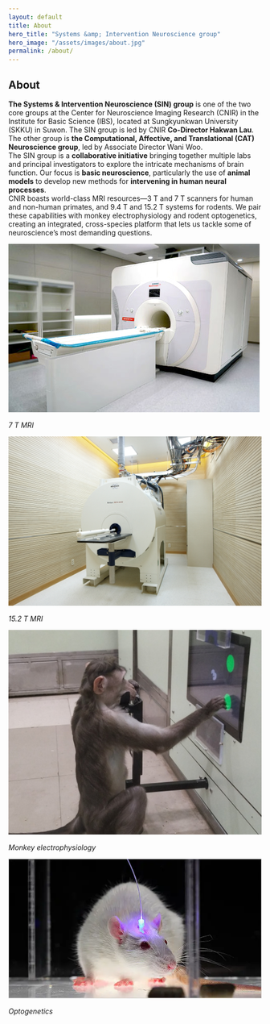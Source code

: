 ```yaml
---
layout: default
title: About
hero_title: "Systems &amp; Intervention Neuroscience group"
hero_image: "/assets/images/about.jpg"
permalink: /about/
---
```

<!-- About Section -->
<section class="about-section">
  <div class="container">
    <div class="custom-container">
      <h2 class="section-title"><span>About</span></h2>
      <p>
        <b>The Systems &amp; Intervention Neuroscience (SIN) group</b> is one of the two core groups at the Center for Neuroscience Imaging Research (CNIR) in the Institute for Basic Science (IBS), located at Sungkyunkwan University (SKKU) in Suwon. The SIN group is led by CNIR <b>Co-Director Hakwan Lau</b>. The other group is <b>the Computational, Affective, and Translational (CAT) Neuroscience group</b>, led by Associate Director Wani Woo.<br>
        The SIN group is a <b>collaborative initiative</b> bringing together multiple labs and principal investigators to explore the intricate mechanisms of brain function. Our focus is <b>basic neuroscience</b>, particularly the use of <b>animal models</b> to develop new methods for <b>intervening in human neural processes</b>.<br>
        CNIR boasts world-class MRI resources—3 T and 7 T scanners for human and non-human primates, and 9.4 T and 15.2 T systems for rodents. We pair these capabilities with monkey electrophysiology and rodent optogenetics, creating an integrated, cross-species platform that lets us tackle some of neuroscience’s most demanding questions.
      </p>
    </div>
  </div>
</section>

<!-- Small MRI Photos -->
<div class="custom-container">
  <div class="row mt-4">
    <div class="col-md-6 col-lg-3 mb-4">
      <img src="/assets/images/7T.jpg" alt="7 T MRI" class="img-fluid shadow">
      <p class="text-center mt-2"><em>7 T MRI</em></p>
    </div>
    <div class="col-md-6 col-lg-3 mb-4">
      <img src="/assets/images/15.2T.jpg" alt="15.2 T MRI" class="img-fluid shadow">
      <p class="text-center mt-2"><em>15.2 T MRI</em></p>
    </div>
    <div class="col-md-6 col-lg-3 mb-4">
      <img src="/assets/images/monkey.jpg" alt="7 T MRI" class="img-fluid shadow">
      <p class="text-center mt-2"><em>Monkey electrophysiology</em></p>
    </div>
    <div class="col-md-6 col-lg-3 mb-4">
      <img src="/assets/images/optogenetics.jpg" alt="7 T MRI" class="img-fluid shadow">
      <p class="text-center mt-2"><em>Optogenetics</em></p>
    </div>
  </div>
</div>
